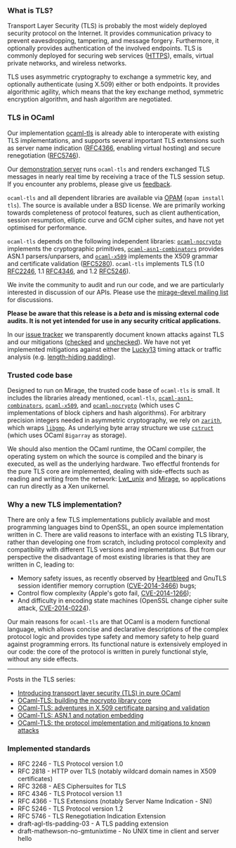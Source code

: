 ### What is TLS?

Transport Layer Security (TLS) is probably the most widely deployed
security protocol on the Internet. It provides communication privacy
to prevent eavesdropping, tampering, and message forgery. Furthermore,
it optionally provides authentication of the involved endpoints. TLS
is commonly deployed for securing web services
([HTTPS](http://tools.ietf.org/html/rfc2818)), emails, virtual private
networks, and wireless networks.

TLS uses asymmetric cryptography to exchange a symmetric key, and
optionally authenticate (using X.509) either or both endpoints. It
provides algorithmic agility, which means that the key exchange
method, symmetric encryption algorithm, and hash algorithm are
negotiated.

### TLS in OCaml

Our implementation [ocaml-tls](https://github.com/mirleft/ocaml-tls)
is already able to interoperate with existing TLS implementations, and
supports several important TLS extensions such as server name
indication ([RFC4366](https://tools.ietf.org/html/rfc4366), enabling
virtual hosting) and secure renegotiation
([RFC5746](https://tools.ietf.org/html/rfc5746)).

Our [demonstration server](https://tls.openmirage.org/) runs
`ocaml-tls` and renders exchanged TLS messages in nearly real time by
receiving a trace of the TLS session setup. If you encounter any
problems, please give us
[feedback][issues].

`ocaml-tls` and all dependent libraries are available via
[OPAM](https://opam.ocaml.org/packages/tls) (`opam install tls`). The
source is available under a BSD license. We are primarily working
towards completeness of protocol features, such as client
authentication, session resumption, elliptic curve and GCM cipher
suites, and have not yet optimised for performance.

`ocaml-tls` depends on the following independent libraries:
[`ocaml-nocrypto`][ocaml-nocrypto] implements the cryptographic
primitives, [`ocaml-asn1-combinators`][ocaml-asn1-combinators]
provides ASN.1 parsers/unparsers, and [`ocaml-x509`][ocaml-x509]
implements the X509 grammar and certificate validation
([RFC5280](https://tools.ietf.org/html/rfc5280)). `ocaml-tls`
implements TLS (1.0 [RFC2246](https://tools.ietf.org/html/rfc2246),
1.1 [RFC4346](https://tools.ietf.org/html/rfc4346), and 1.2
[RFC5246](https://tools.ietf.org/html/rfc5246)).

We invite the community to audit and run our code, and we are
particularly interested in discussion of our APIs.  Please use the
[mirage-devel mailing
list](http://lists.xenproject.org/archives/html/mirageos-devel/) for
discussions.

**Please be aware that this release is a *beta* and is missing external code audits.
It is not yet intended for use in any security critical applications.**

In our [issue tracker][issues] we transparently document known attacks
against TLS and our mitigations ([checked][security-closed] and
[unchecked][security-open]).  We have not yet implemented mitigations
against either the
[Lucky13](http://www.isg.rhul.ac.uk/tls/Lucky13.html) timing attack or
traffic analysis (e.g. [length-hiding
padding](http://tools.ietf.org/html/draft-pironti-tls-length-hiding-02)).

### Trusted code base

Designed to run on Mirage, the trusted code base of `ocaml-tls` is
small. It includes the libraries already mentioned, `ocaml-tls`,
[`ocaml-asn1-combinators`][ocaml-asn1-combinators],
[`ocaml-x509`][ocaml-x509], and [`ocaml-nocrypto`][ocaml-nocrypto]
(which uses C implementations of block ciphers and hash
algorithms). For arbitrary precision integers needed in asymmetric
cryptography, we rely on
[`zarith`](https://forge.ocamlcore.org/projects/zarith), which wraps
[`libgmp`](https://gmplib.org/). As underlying byte array structure we
use [`cstruct`](https://github.com/mirage/ocaml-cstruct) (which uses
OCaml `Bigarray` as storage).

We should also mention the OCaml runtime, the OCaml compiler, the
operating system on which the source is compiled and the binary is
executed, as well as the underlying hardware. Two effectful frontends
for the pure TLS core are implemented, dealing with side-effects such
as reading and writing from the network:
[Lwt_unix](http://ocsigen.org/lwt/api/Lwt_unix) and
[Mirage](http://www.openmirage.org), so applications can run directly
as a Xen unikernel.

### Why a new TLS implementation?

There are only a few TLS implementations publicly available and most
programming languages bind to OpenSSL, an open source implementation written
in C. There are valid reasons to interface with an existing TLS library,
rather than developing one from scratch, including protocol complexity and
compatibility with different TLS versions and implementations. But from our
perspective the disadvantage of most existing libraries is that they
are written in C, leading to:

  * Memory safety issues, as recently observed by [Heartbleed][] and GnuTLS
    session identifier memory corruption ([CVE-2014-3466][]) bugs;
  * Control flow complexity (Apple's goto fail, [CVE-2014-1266][]);
  * And difficulty in encoding state machines (OpenSSL change cipher suite
    attack, [CVE-2014-0224][]).

Our main reasons for `ocaml-tls` are that OCaml is a modern functional
language, which allows concise and declarative descriptions of the
complex protocol logic and provides type safety and memory safety to help
guard against programming errors. Its functional nature is extensively
employed in our code: the core of the protocol is written in purely
functional style, without any side effects.

[ocaml-nocrypto]: https://github.com/mirleft/ocaml-nocrypto
[ocaml-asn1-combinators]: https://github.com/mirleft/ocaml-asn1-combinators
[ocaml-x509]: https://github.com/mirleft/ocaml-x509

[issues]: https://github.com/mirleft/ocaml-tls/issues
[security-open]: https://github.com/mirleft/ocaml-tls/issues?labels=security+concern&page=1&state=open
[security-closed]: https://github.com/mirleft/ocaml-tls/issues?labels=security+concern&page=1&state=closed

[attacks]: http://eprint.iacr.org/2013/049
[mitls]: http://www.mitls.org
[Fortuna]: https://www.schneier.com/fortuna.html
[HOL]: http://www.infsec.ethz.ch/people/andreloc/publications/lochbihler14iw.pdf
[cheap]: http://people.cs.missouri.edu/~harrisonwl/drafts/CheapThreads.pdf

[Heartbleed]: https://en.wikipedia.org/wiki/Heartbleed
[mostdangerous]: https://crypto.stanford.edu/~dabo/pubs/abstracts/ssl-client-bugs.html
[frankencert]: https://www.cs.utexas.edu/~shmat/shmat_oak14.pdf
[CVE-2014-1266]: https://cve.mitre.org/cgi-bin/cvename.cgi?name=CVE-2014-1266
[CVE-2014-3466]: https://cve.mitre.org/cgi-bin/cvename.cgi?name=CVE-2014-3466
[CVE-2014-0224]: https://cve.mitre.org/cgi-bin/cvename.cgi?name=CVE-2014-0224


****

Posts in the TLS series:

 - [Introducing transport layer security (TLS) in pure OCaml][tls-intro]
 - [OCaml-TLS: building the nocrypto library core][nocrypto-intro]
 - [OCaml-TLS: adventures in X.509 certificate parsing and validation][x509-intro]
 - [OCaml-TLS: ASN.1 and notation embedding][asn1-intro]
 - [OCaml-TLS: the protocol implementation and mitigations to known attacks][tls-api]

[tls-intro]: http://openmirage.org/blog/introducing-ocaml-tls
[nocrypto-intro]: http://openmirage.org/blog/introducing-nocrypto
[x509-intro]: http://openmirage.org/blog/introducing-x509
[asn1-intro]: http://openmirage.org/blog/introducing-asn1
[tls-api]: http://openmirage.org/blog/ocaml-tls-api-internals-attacks-mitigation

### Implemented standards

- RFC 2246 - TLS Protocol version 1.0
- RFC 2818 - HTTP over TLS (notably wildcard domain names in X509 certificates)
- RFC 3268 - AES Ciphersuites for TLS
- RFC 4346 - TLS Protocol version 1.1
- RFC 4366 - TLS Extensions (notably Server Name Indication - SNI)
- RFC 5246 - TLS Protocol version 1.2
- RFC 5746 - TLS Renegotiation Indication Extension
- draft-agl-tls-padding-03 - A TLS padding extension
- draft-mathewson-no-gmtunixtime - No UNIX time in client and server hello

